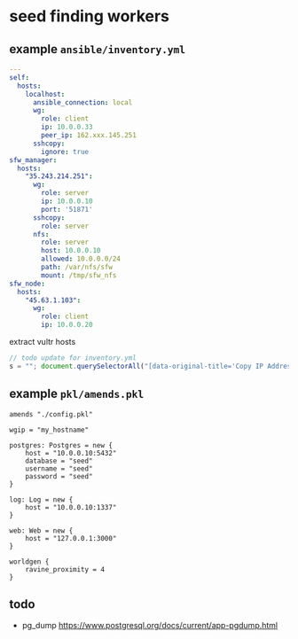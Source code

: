 # seed finding workers

## example `ansible/inventory.yml`
```yml
---
self:
  hosts:
    localhost:
      ansible_connection: local
      wg:
        role: client
        ip: 10.0.0.33
        peer_ip: 162.xxx.145.251
      sshcopy:
        ignore: true
sfw_manager:
  hosts:
    "35.243.214.251":
      wg:
        role: server
        ip: 10.0.0.10
        port: '51871'
      sshcopy:
        role: server
      nfs: 
        role: server
        host: 10.0.0.10
        allowed: 10.0.0.0/24
        path: /var/nfs/sfw
        mount: /tmp/sfw_nfs
sfw_node:
  hosts:
    "45.63.1.103":
      wg:
        role: client
        ip: 10.0.0.20
```

extract vultr hosts
```javascript
// todo update for inventory.yml
s = ""; document.querySelectorAll("[data-original-title='Copy IP Address']").forEach((x, i) => s = `${s}${x.innerText} wgip=10.0.0.${(i * 10) + 20}\n`); console.log(s)
```

## example `pkl/amends.pkl`
```pkl
amends "./config.pkl"

wgip = "my_hostname"

postgres: Postgres = new {
    host = "10.0.0.10:5432"
    database = "seed"
    username = "seed"
    password = "seed"
}

log: Log = new {
    host = "10.0.0.10:1337"
}

web: Web = new {
    host = "127.0.0.1:3000"
}

worldgen {
    ravine_proximity = 4
}
```

## todo
- pg_dump https://www.postgresql.org/docs/current/app-pgdump.html
